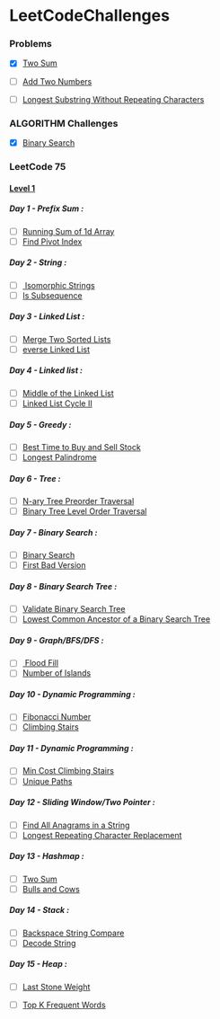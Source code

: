# LeetCodeChallenges

### Problems

- [x] [Two Sum](https://leetcode.com/problems/two-sum/)

- [ ] [Add Two Numbers](https://leetcode.com/problems/add-two-numbers/)

- [ ] [Longest Substring Without Repeating Characters](https://leetcode.com/problems/longest-substring-without-repeating-characters/)

### ALGORITHM Challenges

- [x] [Binary Search](https://github.com/aysedemirel/LeetCodeChallenges/blob/master/src/leetcode/algorithm/BinarySearch.java)

### LeetCode 75

#### [Level 1](https://leetcode.com/study-plan/leetcode-75/?progress=j7zaj9d)

##### Day 1 - Prefix Sum :

- [ ] [Running Sum of 1d Array](https://leetcode.com/problems/running-sum-of-1d-array/)
- [ ] [Find Pivot Index](https://leetcode.com/problems/find-pivot-index/)

##### Day 2 - String :

- [ ] [ Isomorphic Strings](https://leetcode.com/problems/isomorphic-strings/)
- [ ] [Is Subsequence](https://leetcode.com/problems/is-subsequence/)

##### Day 3 - Linked List :

- [ ] [Merge Two Sorted Lists](https://leetcode.com/problems/merge-two-sorted-lists/)
- [ ] [everse Linked List](https://leetcode.com/problems/reverse-linked-list/)

##### Day 4 - Linked list :

- [ ] [Middle of the Linked List](https://leetcode.com/problems/middle-of-the-linked-list/)
- [ ] [Linked List Cycle II](https://leetcode.com/problems/linked-list-cycle-ii/)

##### Day 5 - Greedy :

- [ ] [Best Time to Buy and Sell Stock](https://leetcode.com/problems/best-time-to-buy-and-sell-stock/)
- [ ] [Longest Palindrome](https://leetcode.com/problems/longest-palindrome/)

##### Day 6 - Tree :

- [ ] [N-ary Tree Preorder Traversal](https://leetcode.com/problems/n-ary-tree-preorder-traversal/)
- [ ] [Binary Tree Level Order Traversal](https://leetcode.com/problems/binary-tree-level-order-traversal/)

##### Day 7 - Binary Search :

- [ ] [Binary Search](https://leetcode.com/problems/binary-search/)
- [ ] [First Bad Version](https://leetcode.com/problems/first-bad-version/)

##### Day 8 - Binary Search Tree :

- [ ] [Validate Binary Search Tree](https://leetcode.com/problems/validate-binary-search-tree/)
- [ ] [Lowest Common Ancestor of a Binary Search Tree](https://leetcode.com/problems/lowest-common-ancestor-of-a-binary-search-tree/)

##### Day 9 - Graph/BFS/DFS :

- [ ] [ Flood Fill](https://leetcode.com/problems/flood-fill/)
- [ ] [Number of Islands](https://leetcode.com/problems/number-of-islands/)

##### Day 10 - Dynamic Programming :

- [ ] [Fibonacci Number](https://leetcode.com/problems/fibonacci-number/)
- [ ] [Climbing Stairs](https://leetcode.com/problems/climbing-stairs/)

##### Day 11 - Dynamic Programming :

- [ ] [Min Cost Climbing Stairs](https://leetcode.com/problems/min-cost-climbing-stairs/)
- [ ] [Unique Paths](https://leetcode.com/problems/unique-paths/)

##### Day 12 - Sliding Window/Two Pointer : 

- [ ] [Find All Anagrams in a String](https://leetcode.com/problems/find-all-anagrams-in-a-string/)
- [ ] [Longest Repeating Character Replacement](https://leetcode.com/problems/longest-repeating-character-replacement/)

##### Day 13 - Hashmap : 

- [ ] [Two Sum](https://leetcode.com/problems/two-sum/)
- [ ] [Bulls and Cows](https://leetcode.com/problems/bulls-and-cows/)

##### Day 14 - Stack : 

- [ ] [Backspace String Compare](https://leetcode.com/problems/backspace-string-compare/)
- [ ] [Decode String](https://leetcode.com/problems/decode-string/)

##### Day 15 - Heap : 

- [ ] [Last Stone Weight](https://leetcode.com/problems/last-stone-weight/)
- [ ] [Top K Frequent Words](https://leetcode.com/problems/top-k-frequent-words/)

